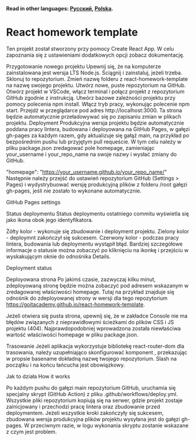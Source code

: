 **Read in other languages: [Русский](README.md), [Polska](README.pl.md).**

# React homework template

Ten projekt został stworzony przy pomocy Create React App. W celu zapoznania się z ustawieniami dodatkowych opcji zobacz dokumentację.

Przygotowanie nowego projektu
Upewnij się, że na komputerze zainstalowana jest wersja LTS Node.js. Ściągnij i zainstaluj, jeżeli trzeba.
Sklonuj to repozytorium.
Zmień nazwę folderu z react-homework-template na nazwę swojego projektu.
Utwórz nowe, puste repozytorium na GitHub.
Otwórz projekt w VSCode, włącz terminal i połącz projekt z repozytorium GitHub zgodnie z instrukcją.
Utwórz bazowe zależności projektu przy pomocy polecenia npm install.
Włącz tryb pracy, wykonując polecenie npm start.
Przejdź w przeglądarce pod adres http://localhost:3000. Ta strona będzie automatycznie przeładowywać się po zapisaniu zmian w plikach projektu.
Deployment
Produkcyjna wersja projektu będzie automatycznie poddana pracy lintera, budowana i deployowana na GitHub Pages, w gałęzi gh-pages za każdym razem, gdy aktualizuje się gałąź main, na przykład po bezpośrednim pushu lub przyjętym pull requeście. W tym celu należy w pliku package.json zredagować pole homepage, zamieniając your_username i your_repo_name na swoje nazwy i wysłać zmiany do GitHub.

"homepage": "https://your_username.github.io/your_repo_name/"
Następnie należy przejść do ustawień repozytorium GitHub (Settings > Pages) i wydystrybuować wersję produkcyjną plików z folderu /root gałęzi gh-pages, jeśli nie zostało to wykonane automatycznie.

GitHub Pages settings

Status deploymentu
Status deploymentu ostatniego commitu wyświetla się jako ikona obok jego identyfikatora.

Żółty kolor - wykonuje się zbudowanie i deployment projektu.
Zielony kolor - deploymnt zakończył się sukcesem.
Czerwony kolor - podczas pracy lintera, budowania lub deploymentu wystąpił błąd.
Bardziej szczegółowe informacje o statusie można zobaczyć po kliknięciu na ikonkę i przejściu w wyskakującym oknie do odnośnika Details.

Deployment status

Deployowana strona
Po jakimś czasie, zazwyczaj kilku minut, zdeployowaną stronę będzie można zobaczyć pod adresem wskazanym w zredagowanej właściwości homepage. Tutaj na przykład znajduje się odnośnik do zdeployowanej strony w wersji dla tego repozytorium https://goitacademy.github.io/react-homework-template.

Jeżeli otwiera się pusta strona, upewnij się, że w zakładce Console nie ma błędów związanych z nieprawidłowymi ścieżkami do plików CSS i JS projektu (404). Najprawdopodobniej wprowadzona została niewłaściwa wartość właściwości homepage w pliku package.json.

Trasowanie
Jeżeli aplikacja wykorzystuje bibliotekę react-router-dom dla trasowania, należy uzupełniająco skonfigurować komponent <BrowserRouter>, przekazując w propsie basename dokładną nazwę twojego repozytorium. Slash na początku i na końcu łańcucha jest obowiązkowy.

<BrowserRouter basename="/your_repo_name/">
  <App />
</BrowserRouter>
Jak to działa
How it works

Po każdym pushu do gałęzi main repozytorium GitHub, uruchamia się specjalny skrypt (GitHub Action) z pliku .github/workflows/deploy.yml.
Wszystkie pliki repozytorium kopiują się na serwer, gdzie projekt zostaje zainicjowany i przechodzi pracę lintera oraz zbudowanie przed deploymentem.
Jeżeli wszystkie kroki zakończyły się sukcesem, zbudowana wersja produkcyjna plików projektu wysyłana jest do gałęzi gh-pages. W przeciwnym razie, w logu wykonania skryptu zostanie wskazane z czym jest problem.

